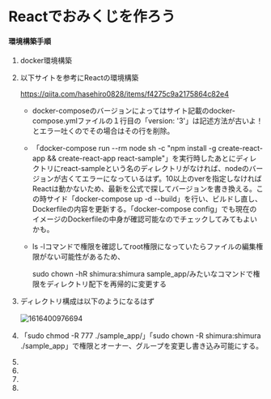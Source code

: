 # Reactでおみくじを作ろう

#### 環境構築手順

1. docker環境構築

2. 以下サイトを参考にReactの環境構築

   https://qiita.com/hasehiro0828/items/f4275c9a2175864c82e4

   - docker-composeのバージョンによってはサイト記載のdocker-compose.ymlファイルの１行目の「version: '3'」は記述方法が古いよ！とエラー吐くのでその場合はその行を削除。

   - 「docker-compose run --rm node sh -c "npm install -g create-react-app && create-react-app react-sample"」を実行時したあとにディレクトリにreact-sampleという名のディレクトリがなければ、nodeのバージョンが古くてエラーになっているはず。10以上のverを指定しなければReactは動かないため、最新を公式で探してバージョンを書き換える。この時サイド「docker-compose up -d --build」を行い、ビルドし直し、Dockerfileの内容を更新する。「docker-compose config」でも現在のイメージのDockerfileの中身が確認可能なのでチェックしてみてもよいかも。

   - ls -lコマンドで権限を確認してroot権限になっていたらファイルの編集権限がない可能性があるため、

     sudo chown -hR shimura:shimura sample_app/みたいなコマンドで権限をディレクトリ配下を再帰的に変更する

3. ディレクトリ構成は以下のようになるはず

   ![1616400976694](C:\Users\39210.FKU-SPC\AppData\Roaming\Typora\typora-user-images\1616400976694.png)　

4. 「sudo chmod -R 777 ./sample_app/」「sudo chown -R shimura:shimura ./sample_app」で権限とオーナー、グループを変更し書き込み可能にする。

5. 

6. 

7. 

   

8. 
